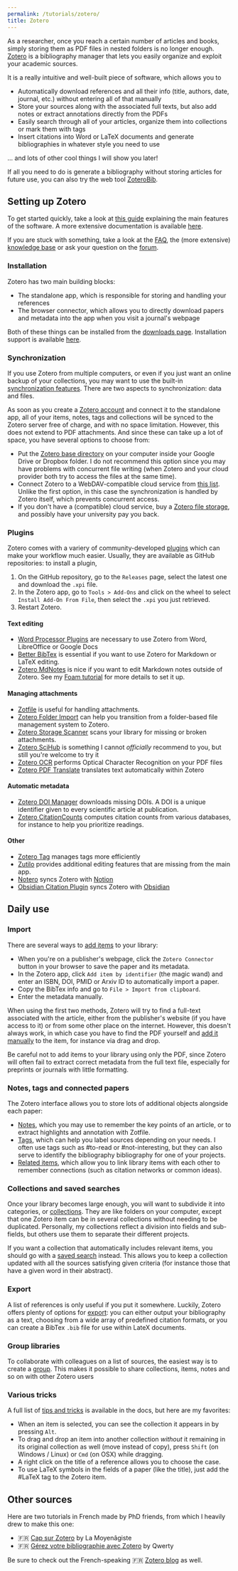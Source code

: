 ```yaml
---
permalink: /tutorials/zotero/
title: Zotero
---
```


As a researcher, once you reach a certain number of articles and books, simply storing them as PDF files in nested folders is no longer enough. [Zotero](https://www.zotero.org/) is a bibliography manager that lets you easily organize and exploit your academic sources.

It is a really intuitive and well-built piece of software, which allows you to

- Automatically download references and all their info (title, authors, date, journal, etc.) without entering all of that manually
- Store your sources along with the associated full texts, but also add notes or extract annotations directly from the PDFs
- Easily search through all of your articles, organize them into collections or mark them with tags
- Insert citations into Word or LaTeX documents and generate bibliographies in whatever style you need to use

... and lots of other cool things I will show you later!

If all you need to do is generate a bibliography without storing articles for future use, you can also try the web tool [ZoteroBib](https://zbib.org/).

## Setting up Zotero

To get started quickly, take a look at [this guide](https://www.zotero.org/support/quick_start_guide) explaining the main features of the software. A more extensive documentation is available [here](https://www.zotero.org/support/).

If you are stuck with something, take a look at the [FAQ](https://www.zotero.org/support/frequently_asked_questions), the (more extensive) [knowledge base](https://www.zotero.org/support/kb) or ask your question on the [forum](https://forums.zotero.org/discussions).

### Installation

Zotero has two main building blocks:

- The standalone app, which is responsible for storing and handling your references
- The browser connector, which allows you to directly download papers and metadata into the app when you visit a journal's webpage

Both of these things can be installed from the [downloads page](https://www.zotero.org/download/).
Installation support is available [here](https://www.zotero.org/support/installation).

### Synchronization

If you use Zotero from multiple computers, or even if you just want an online backup of your collections, you may want to use the built-in [synchronization features](https://www.zotero.org/support/sync). There are two aspects to synchronization: data and files.

As soon as you create a [Zotero account](https://www.zotero.org/user/register/) and connect it to the standalone app, all of your items, notes, tags and collections will be synced to the Zotero server free of charge, and with no space limitation. However, this does not extend to PDF attachments. And since these can take up a lot of space, you have several options to choose from:

- Put the [Zotero base directory](https://www.zotero.org/support/preferences/advanced) on your computer inside your Google Drive or Dropbox folder. I do not recommend this option since you may have problems with concurrent file writing (when Zotero and your cloud provider both try to access the files at the same time).
- Connect Zotero to a WebDAV-compatible cloud service from [this list](https://www.zotero.org/support/kb/webdav_services). Unlike the first option, in this case the synchronization is handled by Zotero itself, which prevents concurrent access.
- If you don't have a (compatible) cloud service, buy a [Zotero file storage](https://www.zotero.org/storage?id=storage), and possibly have your university pay you back.

### Plugins

Zotero comes with a variery of community-developed [plugins](https://www.zotero.org/support/plugins) which can make your workflow much easier. Usually, they are available as GitHub repositories: to install a plugin,

1. On the GitHub repository, go to the `Releases` page, select the latest one and download the `.xpi` file.
2. In the Zotero app, go to `Tools > Add-Ons` and click on the wheel to select `Install Add-On From File`, then select the `.xpi` you just retrieved.
3. Restart Zotero.

#### Text editing

- [Word Processor Plugins](https://www.zotero.org/support/word_processor_integration) are necessary to use Zotero from Word, LibreOffice or Google Docs
- [Better BibTex](https://retorque.re/zotero-better-bibtex/) is essential if you want to use Zotero for Markdown or LaTeX editing.
- [Zotero MdNotes](https://argentinaos.com/zotero-mdnotes/) is nice if you want to edit Markdown notes outside of Zotero. See my [Foam tutorial](foam.md) for more details to set it up.

#### Managing attachments

- [Zotfile](http://zotfile.com/) is useful for handling attachments.
- [Zotero Folder Import](https://github.com/retorquere/zotero-folder-import) can help you transition from a folder-based file management system to Zotero.
- [Zotero Storage Scanner](https://github.com/retorquere/zotero-storage-scanner) scans your library for missing or broken attachments.
- [Zotero SciHub](https://github.com/ethanwillis/zotero-scihub) is something I cannot *officially* recommend to you, but still you're welcome to try it
- [Zotero OCR](https://github.com/UB-Mannheim/zotero-ocr) performs Optical Character Recognition on your PDF files
- [Zotero PDF Translate](https://github.com/windingwind/zotero-pdf-translate) translates text automatically within Zotero

#### Automatic metadata

- [Zotero DOI Manager](https://github.com/bwiernik/zotero-shortdoi) downloads missing DOIs. A DOI is a unique identifier given to every scientific article at publication.
- [Zotero CitationCounts](https://github.com/eschnett/zotero-citationcounts) computes citation counts from various databases, for instance to help you prioritize readings.

#### Other

- [Zotero Tag](https://github.com/windingwind/zotero-tag) manages tags more efficiently
- [Zutilo](https://github.com/wshanks/Zutilo) provides additional editing features that are missing from the main app.
- [Notero](https://github.com/dvanoni/notero) syncs Zotero with [Notion](https://www.notion.so/)
- [Obsidian Citation Plugin](https://github.com/hans/obsidian-citation-plugin) syncs Zotero with [Obsidian](https://obsidian.md/)

## Daily use

### Import

There are several ways to [add items](https://www.zotero.org/support/adding_items_to_zotero) to your library:

- When you're on a publisher's webpage, click the `Zotero Connector` button in your browser to save the paper and its metadata.
- In the Zotero app, click `Add item by identifier` (the magic wand) and enter an ISBN, DOI, PMID or Arxiv ID to automatically import a paper.
- Copy the BibTex info and go to `File > Import from clipboard`.
- Enter the metadata manually.

When using the first two methods, Zotero will try to find a full-text associated with the article, either from the publisher's website (if you have access to it) or from some other place on the internet. However, this doesn't always work, in which case you have to find the PDF yourself and [add it manually](https://www.zotero.org/support/attaching_files) to the item, for instance via drag and drop.

Be careful not to add items to your library using only the PDF, since Zotero will often fail to extract correct metadata from the full text file, especially for preprints or journals with little formatting.

### Notes, tags and connected papers

The Zotero interface allows you to store lots of additional objects alongside each paper:

- [Notes](https://www.zotero.org/support/notes), which you may use to remember the key points of an article, or to extract highlights and annotation with Zotfile.
- [Tags](https://www.zotero.org/support/collections_and_tags#tags), which can help you label sources depending on your needs. I often use tags such as #to-read or #not-interesting, but they can also serve to identify the bibliography bibliography for one of your projects.
- [Related items](https://www.zotero.org/support/related), which allow you to link library items with each other to remember connections (such as citation networks or common ideas).

### Collections and saved searches

Once your library becomes large enough, you will want to subdivide it into categories, or [collections](https://www.zotero.org/support/collections_and_tags#collections). They are like folders on your computer, except that one Zotero item can be in several collections without needing to be duplicated. Personally, my collections reflect a division into fields and sub-fields, but others use them to separate their different projects.

If you want a collection that automatically includes relevant items, you should go with a [saved search](https://www.zotero.org/support/searching) instead. This allows you to keep a collection updated with all the sources satisfying given criteria (for instance those that have a given word in their abstract).

### Export

A list of references is only useful if you put it somewhere. Luckily, Zotero offers plenty of options for [export](https://www.zotero.org/support/creating_bibliographies): you can either output your bibliography as a text, choosing from a wide array of predefined citation formats, or you can create a BibTex `.bib` file for use within LateX documents. 

### Group libraries

To collaborate with colleagues on a list of sources, the easiest way is to create a [group](https://www.zotero.org/support/groups). This makes it possible to share collections, items, notes and so on with other Zotero users

### Various tricks

A full list of [tips and tricks](https://www.zotero.org/support/tips_and_tricks) is available in the docs, but here are my favorites:

- When an item is selected, you can see the collection it appears in by pressing `Alt`.
- To drag and drop an item into another collection *without* it remaining in its original collection as well (move instead of copy), press `Shift` (on Windows / Linux) or `Cmd` (on OSX) while dragging.
- A right click on the title of a reference allows you to choose the case.
- To use LaTeX symbols in the fields of a paper (like the title), just add the #LaTeX tag to the Zotero item.

## Other sources

Here are two tutorials in French made by PhD friends, from which I heavily drew to make this one:

- 🇫🇷 [Cap sur Zotero](http://la.moyenagiste.fr/cap-sur-zotero) by La Moyenâgiste
- 🇫🇷 [Gérez votre bibliographie avec Zotero](https://zestedesavoir.com/tutoriels/2041/gerez-votre-bibliographie-avec-zotero/) by Qwerty

Be sure to check out the French-speaking 🇫🇷 [Zotero blog](https://zotero.hypotheses.org/) as well.
